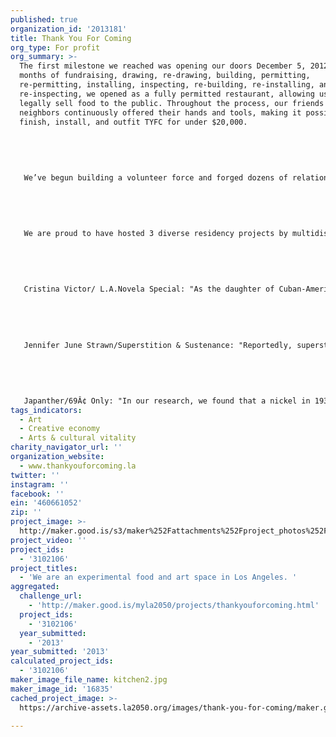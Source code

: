 ```yaml
---
published: true
organization_id: '2013181'
title: Thank You For Coming
org_type: For profit
org_summary: >-
  The first milestone we reached was opening our doors December 5, 2012. After 9
  months of fundraising, drawing, re-drawing, building, permitting,
  re-permitting, installing, inspecting, re-building, re-installing, and
  re-inspecting, we opened as a fully permitted restaurant, allowing us to
  legally sell food to the public. Throughout the process, our friends and
  neighbors continuously offered their hands and tools, making it possible to
  finish, install, and outfit TYFC for under $20,000. 
   
   
   
   
   
   We’ve begun building a volunteer force and forged dozens of relationships, enabling us to source local produce, accept time dollars as currency, or offer a class on the History of Art and Food. 
   
   
   
   
   
   We are proud to have hosted 3 diverse residency projects by multidisciplinary artists who each contextualized food in a different manner through their work at TYFC-- 
   
   
   
   
   
   Cristina Victor/ L.A.Novela Special: "As the daughter of Cuban-American exiles born and raised in Miami, exile experience is at the root of my desire to contextualize a sense of cultural displacement. Through performance/food events, I create environments where parody, contradiction and nostalgia are ingredients to addressing the complexities of representing identity. My practice often involves appropriating stereotypes present in mass media, specifically about Latinos, through my alter ego Miami. By way of humor, kitschy aesthetics, and 'authentic' food, I intend to seduce people into a situation in which they are immersed in stereotypes that are familiar yet very clearly performed."
   
   
   
   
   
   Jennifer June Strawn/Superstition & Sustenance: "Reportedly, superstitious belief is on the rise in modern society, neck-and-neck, it seems, with an ever-widening faith in scientific fact. The purpose of this project is to examine the mechanism of superstition, its role in our private and public lives, and its relevance. As sensitive creatures vulnerable to the harsh realities of the world we live in, superstition, as a complicated system of smoke-and-mirrors—regardless of its actual efficacy—is necessary to our survival as a species. Through the scope of whimsy, play, and humor, my mission is to present superstition in the form of food and food-for-thought."
   
   
   
   
   
   Japanther/69Â¢ Only: "In our research, we found that a nickel in 1930 is valued, coincidentally, at 69Â¢ today. But while automats used to provide public dignity for pennies on the dollar, in 2013, questions about value, quality and service are still highly contended. Our intention in creating a 69Â¢ Only store is to provide a place where people can eat and hang out affordably in LA. We’re challenging ourselves to fully consider the costs and value of things that are too-often omitted in the conversation: labor, modern manufacturing processes, etc. It is without a doubt that we will need to rely on creative resource gathering, careful proportioning, DIY processes, and the generosity of friends and strangers to realize a 69Â¢ Only store."
tags_indicators:
  - Art
  - Creative economy
  - Arts & cultural vitality
charity_navigator_url: ''
organization_website:
  - www.thankyouforcoming.la
twitter: ''
instagram: ''
facebook: ''
ein: '460661052'
zip: ''
project_image: >-
  http://maker.good.is/s3/maker%252Fattachments%252Fproject_photos%252Fimages%252F16835%252Fdisplay%252Fkitchen2.jpg=c570x385
project_video: ''
project_ids:
  - '3102106'
project_titles:
  - 'We are an experimental food and art space in Los Angeles. '
aggregated:
  challenge_url:
    - 'http://maker.good.is/myla2050/projects/thankyouforcoming.html'
  project_ids:
    - '3102106'
  year_submitted:
    - '2013'
year_submitted: '2013'
calculated_project_ids:
  - '3102106'
maker_image_file_name: kitchen2.jpg
maker_image_id: '16835'
cached_project_image: >-
  https://archive-assets.la2050.org/images/thank-you-for-coming/maker.good.is/s3/maker%252Fattachments%252Fproject_photos%252Fimages%252F16835%252Fdisplay%252Fkitchen2.jpg=c570x385.jpg

---
```

